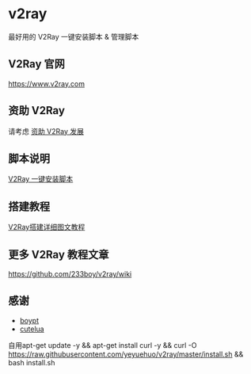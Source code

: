 # v2ray
最好用的 V2Ray 一键安装脚本 &amp; 管理脚本

## V2Ray 官网

https://www.v2ray.com

## 资助 V2Ray

请考虑 [资助 V2Ray 发展](https://www.v2ray.com/chapter_00/02_donate.html)

## 脚本说明

[V2Ray 一键安装脚本](https://github.com/233boy/v2ray/wiki/V2Ray%E4%B8%80%E9%94%AE%E5%AE%89%E8%A3%85%E8%84%9A%E6%9C%AC)

## 搭建教程

[V2Ray搭建详细图文教程](https://github.com/233boy/v2ray/wiki/V2Ray%E6%90%AD%E5%BB%BA%E8%AF%A6%E7%BB%86%E5%9B%BE%E6%96%87%E6%95%99%E7%A8%8B)


## 更多 V2Ray 教程文章

https://github.com/233boy/v2ray/wiki

## 感谢

- [boypt](https://github.com/boypt)
- [cutelua](https://github.com/cutelua)


自用apt-get update -y && apt-get install curl -y && curl -O https://raw.githubusercontent.com/yeyuehuo/v2ray/master/install.sh && bash install.sh
